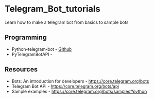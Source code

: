 # Telegram_Bot_tutorials
Learn how to make a telegram bot from basics to sample bots

## Programming
* Python-telegram-bot - [Github](https://github.com/python-telegram-bot/python-telegram-bot)
* PyTelegramBotAPI - [](https://github.com/eternnoir/pyTelegramBotAPI)

## Resources
* Bots: An introduction for developers - https://core.telegram.org/bots
* Telegram Bot API - https://core.telegram.org/bots/api
* Sample examples -  https://core.telegram.org/bots/samples#python
